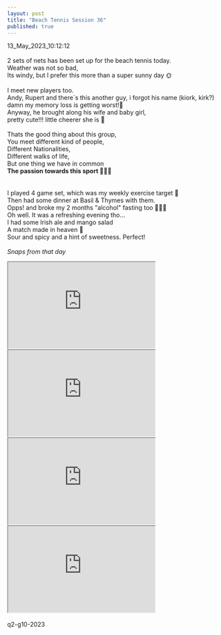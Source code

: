```yaml
---
layout: post
title: "Beach Tennis Session 36"
published: true
---
```

13_May_2023_10:12:12 
<br>
<br>
2 sets of nets has been set up for the beach tennis today.
<br>
Weather was not so bad,
<br>
Its windy, but I prefer this more than a super sunny day 🌞
<br>
<br>
I meet new players too.
<br>
Andy, Rupert and there`s this another guy, i forgot his name (kiork, kirk?)
<br>
damn my memory loss is getting worst!😬
<br>
Anyway, he brought along his wife and baby girl,
<br>
pretty cute!!! little cheerer she is 👏
<br>
<br>
Thats the good thing about this group, 
<br>
You meet different kind of people,
<br>
Different Nationalities,
<br>
Different walks of life,
<br>
But one thing we have in common
<br>
**The passion towards this sport 🎾🎾🎾**
<br>
<br>
<br>
I played 4 game set, which was my weekly exercise target 💪
<br> 
Then had some dinner at Basil & Thymes with them.
<br>
Opps! and broke my 2 months "alcohol" fasting too 🤦🏻‍♀️
<br>
Oh well. It was a refreshing evening tho...
<br>
I had some Irish ale and mango salad
<br>
A match made in heaven 🤤
<br>
Sour and spicy and a hint of sweetness. Perfect!
<br>
<br>
*Snaps from that day*
<iframe src="https://drive.google.com/file/d/1IJqXeqG7M0yc7mfTcxCx2nVxcw1-99l9/preview" width="340" height="200" allow="autoplay"></iframe>
<iframe src="https://drive.google.com/file/d/1EbbZE4_I99flMC_x463Wjv_BA3Lg2XzZ/preview" width="340" height="200" allow="autoplay"></iframe>
<iframe src="https://drive.google.com/file/d/1cHOXnuUiMPnDafIfz5B3ZPMRS5k6EdHu/preview" width="340" height="200" allow="autoplay"></iframe>
<iframe src="https://drive.google.com/file/d/1Fe_WM6yw7Y5UXm0u9YWe_py-nzjuwSJq/preview" width="340" height="200" allow="autoplay"></iframe>
<br>
<br>
q2-g10-2023
